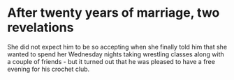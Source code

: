 After twenty years of marriage, two revelations
===============================================She did not expect him to be so accepting when she finally told him that she wanted to spend her Wednesday nights taking wrestling classes along with a couple of friends - but it turned out that he was pleased to have a free evening for his crochet club.